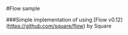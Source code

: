 #Flow sample

###Simple implementation of using [Flow v0.12] (https://github.com/square/flow) by Square